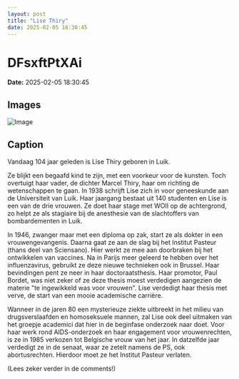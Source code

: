 ```yaml
---
layout: post
title: "Lise Thiry"
date: 2025-02-05 18:30:45
---
```


# DFsxftPtXAi

**Date:** 2025-02-05 18:30:45

## Images

![Image](/zij.was.eens/images/DFsxftPtXAi_0.webp)

## Caption

Vandaag 104 jaar geleden is Lise Thiry geboren in Luik. 

Ze blijkt een begaafd kind te zijn, met een voorkeur voor de kunsten. Toch overtuigt haar vader, de dichter Marcel Thiry, haar om richting de wetenschappen te gaan. In 1938 schrijft Lise zich in voor geneeskunde aan de Universiteit van Luik. Haar jaargang bestaat uit 140 studenten en Lise is een van de drie vrouwen. Ze doet haar stage met WOII op de achtergrond, zo helpt ze als stagiaire bij de anesthesie van de slachtoffers van bombardementen in Luik. 

In 1946, zwanger maar met een diploma op zak, start ze als dokter in een vrouwengevangenis. Daarna gaat ze aan de slag bij het Institut Pasteur (thans deel van Sciensano). Hier werkt ze mee aan doorbraken bij het ontwikkelen van vaccines. Na in Parijs meer geleerd te hebben over het influenzavirus, gebruikt ze deze nieuwe technieken ook in Brussel. Haar bevindingen pent ze neer in haar doctoraatsthesis. Haar promotor, Paul Bordet, was niet zeker of ze deze thesis moest verdedigen aangezien de materie "te ingewikkeld was voor vrouwen". Lise verdedigt haar thesis met verve, de start van een mooie academische carrière. 

Wanneer in de jaren 80 een mysterieuze ziekte uitbreekt in het milieu van drugsverslaafden en homoseksuele mannen, zal Lise ook deel uitmaken van het groepje academici dat hier in de beginfase onderzoek naar doet. Voor haar werk rond AIDS-onderzoek en haar engagement voor vrouwenrechten, is ze in 1985 verkozen tot Belgische vrouw van het jaar. In datzelfde jaar verdedigt ze in de senaat, waar ze zetelt namens de PS, ook abortusrechten. Hierdoor moet ze het Institut Pasteur verlaten. 

(Lees zeker verder in de comments!)

